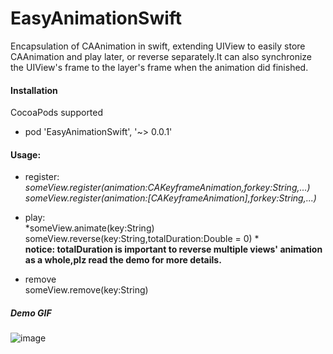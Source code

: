 # EasyAnimationSwift
Encapsulation of CAAnimation in swift, extending UIView to easily store CAAnimation and play later, or reverse separately.It can also synchronize the UIView's frame to the layer's frame when the animation did finished.

#### Installation

 CocoaPods supported  
* pod 'EasyAnimationSwift',    '~> 0.0.1'

#### Usage:

* register:
*someView.register(animation:CAKeyframeAnimation,forkey:String,...)  
someView.register(animation:[CAKeyframeAnimation],forkey:String,...)*

* play:  
*someView.animate(key:String)  
someView.reverse(key:String,totalDuration:Double = 0) *  
 **notice: totalDuration is important to reverse multiple views' animation as a whole,plz read the demo for more details.**

* remove  
someView.remove(key:String)




##### Demo GIF

![image](https://github.com/royliu1990/EasyAnimationSwift/blob/master/GIF/EasyAnimationSwiftDemoGIF.gif)
